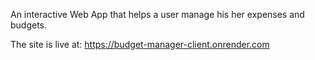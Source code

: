 An interactive Web App that helps a user manage his her expenses and budgets.

The site is live at:
https://budget-manager-client.onrender.com
